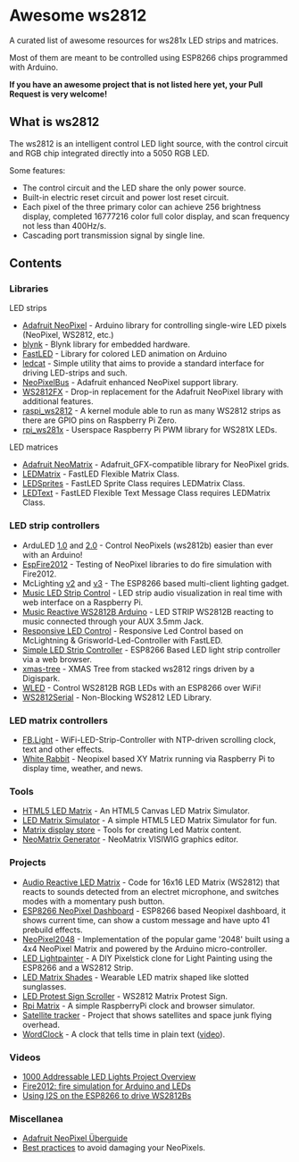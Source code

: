 # Awesome ws2812

A curated list of awesome resources for ws281x LED strips and matrices.

Most of them are meant to be controlled using ESP8266 chips programmed with Arduino.

**If you have an awesome project that is not listed here yet, your Pull Request is very welcome!**

## What is ws2812

The ws2812 is an intelligent control LED light source, with the control circuit and RGB chip integrated directly into a 5050 RGB LED.

Some features:

* The control circuit and the LED share the only power source.
* Built-in electric reset circuit and power lost reset circuit.
* Each pixel of the three primary color can achieve 256 brightness display, completed 16777216 color full color display, and scan frequency not less than 400Hz/s.
* Cascading port transmission signal by single line.

## Contents

### Libraries

LED strips

* [Adafruit NeoPixel](https://github.com/adafruit/Adafruit_NeoPixel) - Arduino library for controlling single-wire LED pixels (NeoPixel, WS2812, etc.)
* [blynk](https://github.com/blynkkk/blynk-library) - Blynk library for embedded hardware.
* [FastLED](https://github.com/FastLED/FastLED) - Library for colored LED animation on Arduino
* [ledcat](https://github.com/polyfloyd/ledcat) - Simple utility that aims to provide a standard interface for driving LED-strips and such.
* [NeoPixelBus](https://github.com/Makuna/NeoPixelBus) - Adafruit enhanced NeoPixel support library.
* [WS2812FX](https://github.com/kitesurfer1404/WS2812FX) - Drop-in replacement for the Adafruit NeoPixel library with additional features.
* [raspi_ws2812](https://github.com/UrielGuy/raspi_ws2812) - A kernel module able to run as many WS2812 strips as there are GPIO pins on Raspberry Pi Zero.
* [rpi_ws281x](https://github.com/jgarff/rpi_ws281x) - Userspace Raspberry Pi PWM library for WS281X LEDs.

LED matrices

* [Adafruit NeoMatrix](https://github.com/adafruit/Adafruit_NeoMatrix) - Adafruit_GFX-compatible library for NeoPixel grids.
* [LEDMatrix](https://github.com/AaronLiddiment/LEDMatrix) - FastLED Flexible Matrix Class.
* [LEDSprites](https://github.com/AaronLiddiment/LEDSprites) - FastLED Sprite Class requires LEDMatrix Class.
* [LEDText](https://github.com/AaronLiddiment/LEDText) - FastLED Flexible Text Message Class requires LEDMatrix Class.

### LED strip controllers

* ArduLED [1.0](https://github.com/kris701/ArduLED) and [2.0](https://github.com/kris701/ArduLED-2.0) - Control NeoPixels (ws2812b) easier than ever with an Arduino!
* [EspFire2012](https://github.com/krzychb/EspFire2012) - Testing of NeoPixel libraries to do fire simulation with Fire2012.
* McLighting [v2](https://github.com/toblum/McLighting) and [v3](https://github.com/FabLab-Luenen/McLighting) - The ESP8266 based multi-client lighting gadget.
* [Music LED Strip Control](https://github.com/TobKra96/music_led_strip_control) - LED strip audio visualization in real time with web interface on a Raspberry Pi.
* [Music Reactive WS2812B Arduino](https://github.com/AnshumanFauzdar/Music-Reactive-WS2812B-Arduino) - LED STRIP WS2812B reacting to music connected through your AUX 3.5mm Jack.
* [Responsive LED Control](https://github.com/doctormord/Responsive_LED_Control) - Responsive Led Control based on McLightning & Grisworld-Led-Controller with FastLED.
* [Simple LED Strip Controller](https://github.com/eighthree/Simple-LED-Strip-Controller) - ESP8266 Based LED light strip controller via a web browser.
* [xmas-tree](https://github.com/designer2k2/xmas-tree) - XMAS Tree from stacked ws2812 rings driven by a Digispark.
* [WLED](https://github.com/Aircoookie/WLED) - Control WS2812B RGB LEDs with an ESP8266 over WiFi!
* [WS2812Serial](https://github.com/PaulStoffregen/WS2812Serial) - Non-Blocking WS2812 LED Library.

### LED matrix controllers

* [FB.Light](https://github.com/bombcheck/FB.Light) - WiFi-LED-Strip-Controller with NTP-driven scrolling clock, text and other effects.
* [White Rabbit](https://github.com/jwalanta/whiterabbit) - Neopixel based XY Matrix running via Raspberry Pi to display time, weather, and news.

### Tools

* [HTML5 LED Matrix](https://github.com/sallar/led-matrix) - An HTML5 Canvas LED Matrix Simulator.
* [LED Matrix Simulator](https://github.com/sallar/led-matrix-simulator) - A simple HTML5 LED Matrix Simulator for fun.
* [Matrix display store](https://github.com/sallar/matrix-display-store) - Tools for creating Led Matrix content.
* [NeoMatrix Generator](https://github.com/cesnokov/NeoMatrix-Generator) - NeoMatrix VISIWIG graphics editor.

### Projects

* [Audio Reactive LED Matrix](https://github.com/modustrialmaker/Audio-Reactive-LED-Matrix) - Code for 16x16 LED Matrix (WS2812) that reacts to sounds detected from an electret microphone, and switches modes with a momentary push button.
* [ESP8266 NeoPixel Dashboard](https://github.com/neoxharsh/ESP8266_NeoPixel_Dashboard) - ESP8266 based Neopixel dashboard, it shows current time, can show a custom message and have upto 41 prebuild effects.
* [NeoPixel2048](https://github.com/peacheym/NeoPixel2048) - Implementation of the popular game '2048' built using a 4x4 NeoPixel Matrix and powered by the Arduino micro-controller.
* [LED Lightpainter](https://github.com/TheMasterFX/LED-Lightpainter) - A DIY Pixelstick clone for Light Painting using the ESP8266 and a WS2812 Strip.
* [LED Matrix Shades](https://github.com/macetech/LEDMatrixShades) - Wearable LED matrix shaped like slotted sunglasses.
* [LED Protest Sign Scroller](https://github.com/danasf/LEDProtestSign) - WS2812 Matrix Protest Sign.
* [Rpi Matrix](https://github.com/sallar/rpi-matrix) - A simple RaspberryPi clock and browser simulator.
* [Satellite tracker](https://github.com/PaulKlinger/satellite_tracker) - Project that shows satellites and space junk flying overhead.
* [WordClock](https://github.com/maarten-pennings/WordClock) - A clock that tells time in plain text ([video](https://youtu.be/u285F07go_c)).

### Videos

* [1000 Addressable LED Lights Project Overview](https://www.youtube.com/watch?v=VNhWM4Mnd-I)
* [Fire2012: fire simulation for Arduino and LEDs](https://www.youtube.com/watch?v=_oVVCXOFDkw)
* [Using I2S on the ESP8266 to drive WS2812Bs](https://www.youtube.com/watch?v=6zqGwxqJQnw)

### Miscellanea

* [Adafruit NeoPixel Überguide](https://learn.adafruit.com/adafruit-neopixel-uberguide/)
* [Best practices](https://learn.adafruit.com/adafruit-neopixel-uberguide/best-practices) to avoid damaging your NeoPixels.
